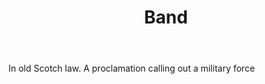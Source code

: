 ---
title: Band
letter: B
permalink: "/definitions/bld-band.html"
body: In old Scotch law. A proclamation calling out a military force
published_at: '2018-07-07'
source: Black's Law Dictionary 2nd Ed (1910)
layout: post
---